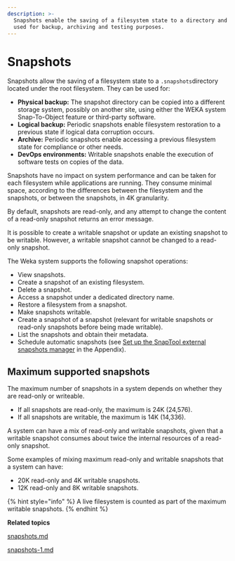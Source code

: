 ```yaml
---
description: >-
  Snapshots enable the saving of a filesystem state to a directory and can be
  used for backup, archiving and testing purposes.
---
```


# Snapshots

Snapshots allow the saving of a filesystem state to a `.snapshots`directory located under the root filesystem. They can be used for:

* **Physical backup:** The snapshot directory can be copied into a different storage system, possibly on another site, using either the WEKA system Snap-To-Object feature or third-party software.
* **Logical backup:** Periodic snapshots enable filesystem restoration to a previous state if logical data corruption occurs.
* **Archive:** Periodic snapshots enable accessing a previous filesystem state for compliance or other needs.
* **DevOps environments:** Writable snapshots enable the execution of software tests on copies of the data.

Snapshots have no impact on system performance and can be taken for each filesystem while applications are running. They consume minimal space, according to the differences between the filesystem and the snapshots, or between the snapshots, in 4K granularity.

By default, snapshots are read-only, and any attempt to change the content of a read-only snapshot returns an error message.

It is possible to create a writable snapshot or update an existing snapshot to be writable. However, a writable snapshot cannot be changed to a read-only snapshot.

The Weka system supports the following snapshot operations:

* View snapshots.
* Create a snapshot of an existing filesystem.
* Delete a snapshot.
* Access a snapshot under a dedicated directory name.
* Restore a filesystem from a snapshot.
* Make snapshots writable.
* Create a snapshot of a snapshot (relevant for writable snapshots or read-only snapshots before being made writable).
* List the snapshots and obtain their metadata.
* Schedule automatic snapshots (see [Set up the SnapTool external snapshots manager](../../support/snapshot-management.md) in the Appendix).

## Maximum supported snapshots

The maximum number of snapshots in a system depends on whether they are read-only or writeable.

* If all snapshots are read-only, the maximum is 24K (24,576).
* If all snapshots are writable, the maximum is 14K (14,336).

A system can have a mix of read-only and writable snapshots, given that a writable snapshot consumes about twice the internal resources of a read-only snapshot.

Some examples of mixing maximum read-only and writable snapshots that a system can have:

* 20K read-only and 4K writable snapshots.
* 12K read-only and 8K writable snapshots.

{% hint style="info" %}
A live filesystem is counted as part of the maximum writable snapshots.
{% endhint %}

**Related topics**

[snapshots.md](snapshots.md "mention")

[snapshots-1.md](snapshots-1.md "mention")
